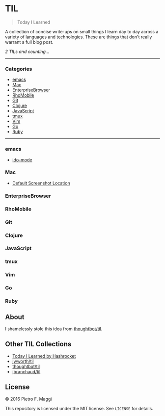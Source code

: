 # TIL

> Today I Learned

A collection of concise write-ups on small things I learn day to day across a
variety of languages and technologies. These are things that don't really
warrant a full blog post.

_2 TILs and counting..._

---

### Categories

* [emacs](#emacs)
* [Mac](#mac)
* [EnterpriseBrowser](#enterprisebrowser)
* [RhoMobile](#rhomobile)
* [Git](#git)
* [Clojure](#clojure)
* [JavaScript](#javascript)
* [tmux](#tmux)
* [Vim](#vim)
* [Go](#go)
* [Ruby](#ruby)

---

### emacs

- [ido-mode](emacs/ido-mode.md)

### Mac

- [Default Screenshot Location](mac/default-screenshot-location.md)

### EnterpriseBrowser


### RhoMobile


### Git


### Clojure


### JavaScript


### tmux


### Vim


### Go


### Ruby


## About

I shamelessly stole this idea from
[thoughtbot/til](https://github.com/thoughtbot/til).

## Other TIL Collections

* [Today I Learned by Hashrocket](https://til.hashrocket.com)
* [jwworth/til](https://github.com/jwworth/til)
* [thoughtbot/til](https://github.com/thoughtbot/til)
* [jbranchaud/til](https://github.com/jbranchaud/til)

## License

&copy; 2016 Pietro F. Maggi

This repository is licensed under the MIT license. See `LICENSE` for
details.
